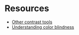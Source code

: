 
# Resources

- [Other contrast tools](Other-contrast-tools.md)
- [Understanding color blindness](Understanding-color-blindness.md)
